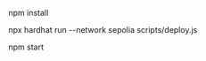 
npm install

<!-- to deploy the script use the below command -->
npx hardhat run --network sepolia scripts/deploy.js

<!-- after the script is deployed -->
npm start
